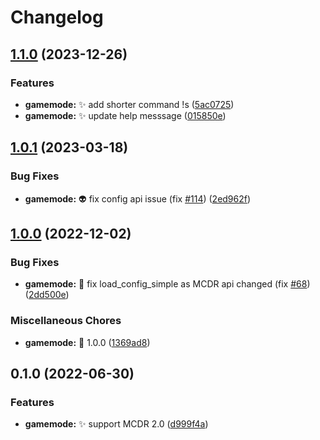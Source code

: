 # Changelog

## [1.1.0](https://github.com/AnzhiZhang/MCDReforgedPlugins/compare/gamemode-v1.0.1...gamemode-v1.1.0) (2023-12-26)


### Features

* **gamemode:** ✨ add shorter command !s ([5ac0725](https://github.com/AnzhiZhang/MCDReforgedPlugins/commit/5ac0725dc950478e5d21d275eb8d6a2c6dbc0e81))
* **gamemode:** ✨ update help messsage ([015850e](https://github.com/AnzhiZhang/MCDReforgedPlugins/commit/015850ea4c8c9faa54872b7e927ef9ac707b9625))

## [1.0.1](https://github.com/AnzhiZhang/MCDReforgedPlugins/compare/gamemode-v1.0.0...gamemode-v1.0.1) (2023-03-18)


### Bug Fixes

* **gamemode:** 👽️ fix config api issue (fix [#114](https://github.com/AnzhiZhang/MCDReforgedPlugins/issues/114)) ([2ed962f](https://github.com/AnzhiZhang/MCDReforgedPlugins/commit/2ed962f914adfc9184e228bf7b80161482136968))

## [1.0.0](https://github.com/AnzhiZhang/MCDReforgedPlugins/compare/gamemode-v0.1.0...gamemode-v1.0.0) (2022-12-02)


### Bug Fixes

* **gamemode:** 🐛 fix load_config_simple as MCDR api changed (fix [#68](https://github.com/AnzhiZhang/MCDReforgedPlugins/issues/68)) ([2dd500e](https://github.com/AnzhiZhang/MCDReforgedPlugins/commit/2dd500edf5978cff513e2aa5c638276f7e2963cb))


### Miscellaneous Chores

* **gamemode:** 🔖 1.0.0 ([1369ad8](https://github.com/AnzhiZhang/MCDReforgedPlugins/commit/1369ad83260f3b5a99ab1a5ada387f5f7042e755))

## 0.1.0 (2022-06-30)


### Features

* **gamemode:** ✨ support MCDR 2.0 ([d999f4a](https://github.com/AnzhiZhang/MCDReforgedPlugins/commit/d999f4aa3ea606dd26c98643f18ed5cf47d64664))
